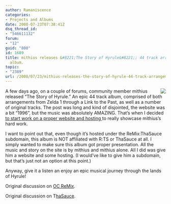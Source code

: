 ```yaml
---
author: Ramaniscence
categories:
- Projects and Albums
date: 2008-07-23T07:38:41Z
dsq_thread_id:
- "546611132"
forum:
- "12"
guid: "800"
id: 1689
title: mithius releases &#8221;The Story of Hyrule&#8221;; 44 track arrangement/original
  album.
topic:
- "2389"
url: /2008/07/23/mithius-releases-the-story-of-hyrule-44-track-arrangementoriginal-album/
---
```


<img border="0" align="right" src="images/newsMisc/storyhyrule-release.png" />A few days ago, on a couple of forums, community member mithius released &#8220;The Story of Hyrule.&#8221; An epic 44 track album, comprised of both arrangements from Zelda 1 through a Link to the Past, as well as a number of original tracks. The post was long and kind of disjointed, the website was a bit &#8220;1996&#8221;, but the music was absolutely AMAZING. That&#8217;s when I decided <a target="_self" href="http://remix.thasauce.net/thestoryofhyrule/">to start work on a proper website and hosting </a>to really showcase mithius&#8217;s hard work.
  
I want to point out that, even though it&#8217;s hosted under the ReMix:ThaSauce subdomain, this album is NOT affiliated with R:TS or ThaSauce at all. I simply wanted to make sure this album got proper presentation. All the music and story on the site is by mithius and mithius alone. All I did was give him a website and some hosting. (I would&#8217;ve like to give him a subdomain, but that&#8217;s just not an option at this point.)

Anyway, give it a listen an enjoy an epic musical journey through the lands of Hyrule!

Original discussion on <a href="http://www.ocremix.org/forums/showthread.php?t=17269" target="_self">OC ReMix</a>.

Original discussion on T<a href="http://forums.thasauce.net/viewtopic.php?t=1718" target="_self">haSauce</a>.